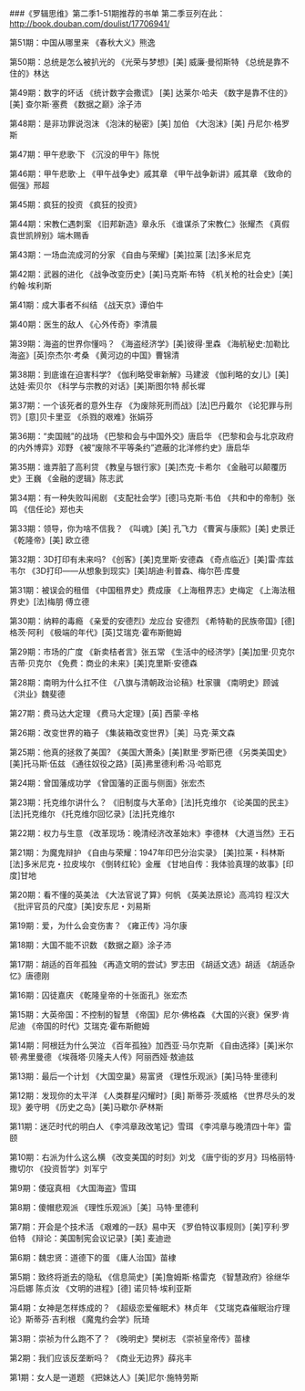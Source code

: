 
###《罗辑思维》第二季1-51期推荐的书单
第二季豆列在此：http://book.douban.com/doulist/17706941/ 

第51期：中国从哪里来 
《春秋大义》熊逸 

第50期：总统是怎么被扒光的 
《光荣与梦想》[美] 威廉·曼彻斯特 
《总统是靠不住的》林达 

第49期：数字的坏话 
《统计数字会撒谎》 [美] 达莱尔·哈夫 
《数字是靠不住的》 [美] 查尔斯·塞费 
《数据之巅》涂子沛 

第48期：是非功罪说泡沫 
《泡沫的秘密》[美] 加伯 
《大泡沫》[美] 丹尼尔·格罗斯 

第47期：甲午悲歌·下 
《沉没的甲午》陈悦 

第46期：甲午悲歌·上 
《甲午战争史》戚其章 
《甲午战争新讲》戚其章 
《致命的倔强》邢超 

第45期：疯狂的投资 
《疯狂的投资》 

第44期：宋教仁遇刺案 
《旧邦新造》章永乐 
《谁谋杀了宋教仁》张耀杰 
《真假袁世凯辨别》端木赐香 

第43期：一场血流成河的分家 
《自由与荣耀》[美]拉莱 [法]多米尼克 

第42期：武器的进化 
《战争改变历史》[美]马克斯·布特 
《机关枪的社会史》[美]约翰·埃利斯 

第41期：成大事者不纠结 
《战天京》谭伯牛 

第40期：医生的敌人 
《心外传奇》李清晨 

第39期：海盗的世界你懂吗？ 
《海盗经济学》[美]彼得·里森 
《海航秘史:加勒比海盗》[英]奈杰尔·考桑 
《黄河边的中国》曹锦清 

第38期：到底谁在迫害科学? 
《伽利略受审新解》马建波 
《伽利略的女儿》[美]达娃·索贝尔 
《科学与宗教的对话》[美]斯图尔特 郝长墀　 

第37期：一个该死者的意外生存 
《为废除死刑而战》[法]巴丹戴尔 
《论犯罪与刑罚》[意]贝卡里亚 
《杀戮的艰难》张娟芬 

第36期：“卖国贼”的战场 
《巴黎和会与中国外交》唐启华 
《巴黎和会与北京政府的内外博弈》邓野 
《被“废除不平等条约”遮蔽的北洋修约史》唐启华 

第35期：谁弄脏了高利贷 
《教皇与银行家》[美]杰克·卡希尔 
《金融可以颠覆历史》王巍 
《金融的逻辑》陈志武 

第34期：有一种失败叫闹剧 
《支配社会学》[德]马克斯·韦伯 
《共和中的帝制》张鸣 
《信任论》郑也夫 

第33期：领导，你为啥不信我？ 
《叫魂》[美] 孔飞力 
《曹寅与康熙》[美] 史景迁 
《乾隆帝》[美] 欧立德 

第32期：3D打印有未来吗? 
《创客》[美]克里斯·安德森 
《奇点临近》[美]雷·库兹韦尔 
《3D打印——从想象到现实》[美]胡迪·利普森、梅尔芭·库曼 

第31期：被误会的租借 
《中国租界史》费成康 
《上海租界志》史梅定 
《上海法租界史》[法]梅朋 傅立德 

第30期：纳粹的毒瘾 
《亲爱的安德烈》龙应台 安德烈 
《希特勒的民族帝国》[德] 格茨·阿利 
《极端的年代》[英]艾瑞克·霍布斯鲍姆 

第29期：市场的广度 
《新卖桔者言》张五常 
《生活中的经济学》[美]加里·贝克尔 吉蒂·贝克尔 
《免费：商业的未来》[美]克里斯·安德森 

第28期：南明为什么扛不住 
《八旗与清朝政治论稿》杜家骥 
《南明史》顾诚 
《洪业》魏斐德 

第27期：费马达大定理 
《费马大定理》[英] 西蒙·辛格 

第26期：改变世界的箱子 
《集装箱改变世界》［美］马克·莱文森 

第25期：他真的拯救了美国? 
《美国大萧条》[美]默里·罗斯巴德 
《另类美国史》[美]托马斯·伍兹 
《通往奴役之路》[英]弗里德利希·冯·哈耶克 

第24期：曾国藩成功学 
《曾国藩的正面与侧面》张宏杰 

第23期：托克维尔讲什么？ 
《旧制度与大革命》[法]托克维尔 
《论美国的民主》[法]托克维尔 
《托克维尔回忆录》[法]托克维尔 

第22期：权力与生意 
《改革现场：晚清经济改革始末》李德林 
《大道当然》王石 

第21期：为魔鬼辩护 
《自由与荣耀：1947年印巴分治实录》 [美]拉莱・科林斯 [法]多米尼克・拉皮埃尔 
《倒转红轮》金雁 
《甘地自传：我体验真理的故事》[印度]甘地 

第20期：看不懂的英美法 
《大法官说了算》何帆 
《英美法原论》高鸿钧 程汉大 
《批评官员的尺度》[美]安东尼・刘易斯 

第19期：爱，为什么会变伤害？ 
《雍正传》冯尔康 

第18期：大国不能不识数 
《数据之巅》涂子沛 

第17期：胡适的百年孤独 
《再造文明的尝试》罗志田 
《胡适文选》胡适 
《胡适杂忆》唐德刚 

第16期：囚徒嘉庆 
《乾隆皇帝的十张面孔》张宏杰 

第15期：大英帝国：不控制的智慧 
《帝国》尼尔·佛格森 
《大国的兴衰》保罗·肯尼迪 
《帝国的时代》艾瑞克·霍布斯鲍姆 

第14期：阿根廷为什么哭泣 
《百年孤独》加西亚·马尔克斯 
《自由选择》[美]米尔顿·弗里曼德 
《埃薇塔·贝隆夫人传》阿丽西娅·敖迪兹 

第13期：最后一个计划 
《大国空巢》易富贤 
《理性乐观派》[美]马特·里德利 

第12期：发现你的太平洋 
《人类群星闪耀时》[奥] 斯蒂芬·茨威格 
《世界尽头的发现》姜守明 
《历史之岛》[美]马歇尔·萨林斯 

第11期：迷茫时代的明白人 
《李鸿章政改笔记》雪珥 
《李鸿章与晚清四十年》雷颐 

第10期：右派为什么这么横 
《改变美国的时刻》刘戈 
《唐宁街的岁月》玛格丽特·撒切尔 
《投资哲学》刘军宁 

第9期：倭寇真相 
《大国海盗》雪珥 

第8期：傻帽悲观派 
《理性乐观派》［美］马特·里德利 

第7期：开会是个技术活 
《艰难的一跃》易中天 
《罗伯特议事规则》[美]亨利·罗伯特 
《辩论：美国制宪会议记录》[美] 麦迪逊 

第6期：魏忠贤：道德下的蛋 
《庸人治国》苗棣 

第5期：致终将逝去的隐私 
《信息简史》[美]詹姆斯·格雷克 
《智慧政府》徐继华 冯启娜 陈贞汝 
《文明的进程》[德] 诺贝特·埃利亚斯 

第4期：女神是怎样炼成的？ 
《超级恋爱催眠术》林贞年 
《艾瑞克森催眠治疗理论》斯蒂芬·吉利根 
《魔鬼约会学》阮琦 

第3期：崇祯为什么跑不了？ 
《晚明史》樊树志 
《崇祯皇帝传》苗棣 

第2期：我们应该反垄断吗？ 
《商业无边界》薛兆丰 

第1期：女人是一道题 
《把妹达人》[美]尼尔·施特劳斯



